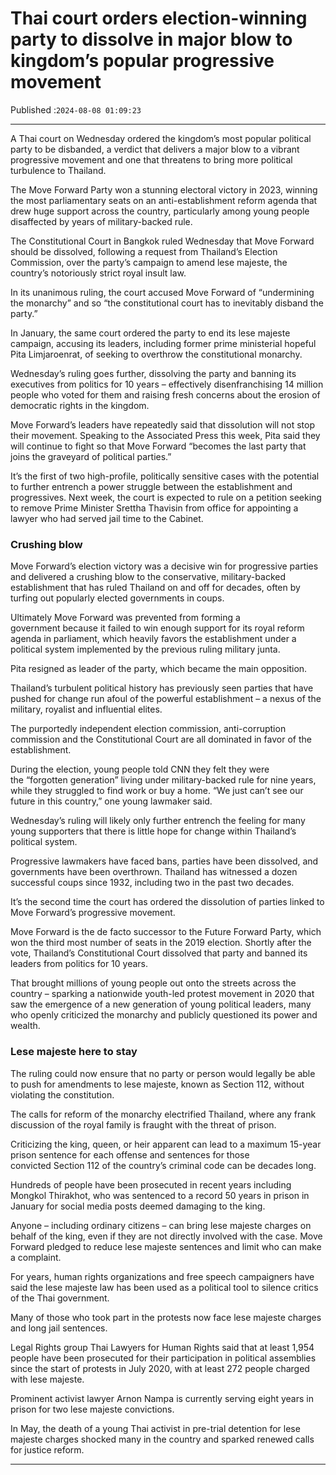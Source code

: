 # Thai court orders election-winning party to dissolve in major blow to kingdom’s popular progressive movement

Published :`2024-08-08 01:09:23`

---

A Thai court on Wednesday ordered the kingdom’s most popular political party to be disbanded, a verdict that delivers a major blow to a vibrant progressive movement and one that threatens to bring more political turbulence to Thailand.

The Move Forward Party won a stunning electoral victory in 2023, winning the most parliamentary seats on an anti-establishment reform agenda that drew huge support across the country, particularly among young people disaffected by years of military-backed rule.

The Constitutional Court in Bangkok ruled Wednesday that Move Forward should be dissolved, following a request from Thailand’s Election Commission, over the party’s campaign to amend lese majeste, the country’s notoriously strict royal insult law.

In its unanimous ruling, the court accused Move Forward of “undermining the monarchy” and so “the constitutional court has to inevitably disband the party.”

In January, the same court ordered the party to end its lese majeste campaign, accusing its leaders, including former prime ministerial hopeful Pita Limjaroenrat, of seeking to overthrow the constitutional monarchy.

Wednesday’s ruling goes further, dissolving the party and banning its executives from politics for 10 years – effectively disenfranchising 14 million people who voted for them and raising fresh concerns about the erosion of democratic rights in the kingdom.

Move Forward’s leaders have repeatedly said that dissolution will not stop their movement. Speaking to the Associated Press this week, Pita said they will continue to fight so that Move Forward “becomes the last party that joins the graveyard of political parties.”

It’s the first of two high-profile, politically sensitive cases with the potential to further entrench a power struggle between the establishment and progressives. Next week, the court is expected to rule on a petition seeking to remove Prime Minister Srettha Thavisin from office for appointing a lawyer who had served jail time to the Cabinet.

### Crushing blow

Move Forward’s election victory was a decisive win for progressive parties and delivered a crushing blow to the conservative, military-backed establishment that has ruled Thailand on and off for decades, often by turfing out popularly elected governments in coups.

Ultimately Move Forward was prevented from forming a government because it failed to win enough support for its royal reform agenda in parliament, which heavily favors the establishment under a political system implemented by the previous ruling military junta.

Pita resigned as leader of the party, which became the main opposition.

Thailand’s turbulent political history has previously seen parties that have pushed for change run afoul of the powerful establishment – a nexus of the military, royalist and influential elites.

The purportedly independent election commission, anti-corruption commission and the Constitutional Court are all dominated in favor of the establishment.

During the election, young people told CNN they felt they were the “forgotten generation” living under military-backed rule for nine years, while they struggled to find work or buy a home. “We just can’t see our future in this country,” one young lawmaker said.

Wednesday’s ruling will likely only further entrench the feeling for many young supporters that there is little hope for change within Thailand’s political system.

Progressive lawmakers have faced bans, parties have been dissolved, and governments have been overthrown. Thailand has witnessed a dozen successful coups since 1932, including two in the past two decades.

It’s the second time the court has ordered the dissolution of parties linked to Move Forward’s progressive movement.

Move Forward is the de facto successor to the Future Forward Party, which won the third most number of seats in the 2019 election. Shortly after the vote, Thailand’s Constitutional Court dissolved that party and banned its leaders from politics for 10 years.

That brought millions of young people out onto the streets across the country – sparking a nationwide youth-led protest movement in 2020 that saw the emergence of a new generation of young political leaders, many who openly criticized the monarchy and publicly questioned its power and wealth.

### Lese majeste here to stay

The ruling could now ensure that no party or person would legally be able to push for amendments to lese majeste, known as Section 112, without violating the constitution.

The calls for reform of the monarchy electrified Thailand, where any frank discussion of the royal family is fraught with the threat of prison.

Criticizing the king, queen, or heir apparent can lead to a maximum 15-year prison sentence for each offense and sentences for those convicted Section 112 of the country’s criminal code can be decades long.

Hundreds of people have been prosecuted in recent years including Mongkol Thirakhot, who was sentenced to a record 50 years in prison in January for social media posts deemed damaging to the king.

Anyone – including ordinary citizens – can bring lese majeste charges on behalf of the king, even if they are not directly involved with the case. Move Forward pledged to reduce lese majeste sentences and limit who can make a complaint.

For years, human rights organizations and free speech campaigners have said the lese majeste law has been used as a political tool to silence critics of the Thai government.

Many of those who took part in the protests now face lese majeste charges and long jail sentences.

Legal Rights group Thai Lawyers for Human Rights said that at least 1,954 people have been prosecuted for their participation in political assemblies since the start of protests in July 2020, with at least 272 people charged with lese majeste.

Prominent activist lawyer Arnon Nampa is currently serving eight years in prison for two lese majeste convictions.

In May, the death of a young Thai activist in pre-trial detention for lese majeste charges shocked many in the country and sparked renewed calls for justice reform.

---

